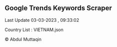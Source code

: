 

## Google Trends Keywords Scraper 
 
Last Update 03-03-2023 , 09:33:02

Country List :
VIETNAM.json



© Abdul Muttaqin 
